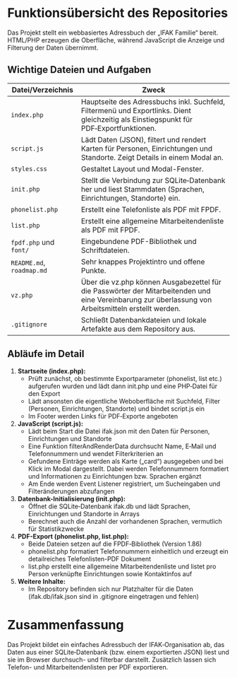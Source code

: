 # Funktionsübersicht des Repositories

Das Projekt stellt ein webbasiertes Adressbuch der „IFAK Familie“ bereit. HTML/PHP erzeugen die Oberfläche, während JavaScript die Anzeige und Filterung der Daten übernimmt.

## Wichtige Dateien und Aufgaben

| Datei/Verzeichnis         | Zweck                                                                                                                                  |
| ------------------------- | -------------------------------------------------------------------------------------------------------------------------------------- |
| `index.php`               | Hauptseite des Adressbuchs inkl. Suchfeld, Filtermenü und Exportlinks. Dient gleichzeitig als Einstiegspunkt für PDF‑Exportfunktionen. |
| `script.js`               | Lädt Daten (JSON), filtert und rendert Karten für Personen, Einrichtungen und Standorte. Zeigt Details in einem Modal an.              |
| `styles.css`              | Gestaltet Layout und Modal-Fenster.                                                                                                    |
| `init.php`                | Stellt die Verbindung zur SQLite‑Datenbank her und liest Stammdaten (Sprachen, Einrichtungen, Standorte) ein.                          |
| `phonelist.php`           | Erstellt eine Telefonliste als PDF mit FPDF.                                                                                           |
| `list.php`                | Erstellt eine allgemeine Mitarbeitendenliste als PDF mit FPDF.                                                                         |
| `fpdf.php` und `font/`    | Eingebundene PDF-Bibliothek und Schriftdateien.                                                                                        |
| `README.md`, `roadmap.md` | Sehr knappes Projektintro und offene Punkte.                                                                                           |
| `vz.php`                  | Über die vz.php können Ausgabezettel für die Passwörter der Mitarbeitenden und eine Vereinbarung zur überlassung von Arbeitsmitteln erstellt werden.                                                                         |
| `.gitignore`              | Schließt Datenbankdateien und lokale Artefakte aus dem Repository aus.                                                                 |


## Abläufe im Detail

1. **Startseite (index.php):**
    - Prüft zunächst, ob bestimmte Exportparameter (phonelist, list etc.) aufgerufen wurden und lädt dann init.php und eine PHP‑Datei für den Export
    - Lädt ansonsten die eigentliche Weboberfläche mit Suchfeld, Filter (Personen, Einrichtungen, Standorte) und bindet script.js ein
    - Im Footer werden Links für PDF‑Exporte angeboten
2. **JavaScript (script.js):**
    - Lädt beim Start die Datei ifak.json mit den Daten für Personen, Einrichtungen und Standorte
    - Eine Funktion filterAndRenderData durchsucht Name, E‑Mail und Telefonnummern und wendet Filterkriterien an
    - Gefundene Einträge werden als Karte („card“) ausgegeben und bei Klick im Modal dargestellt. Dabei werden Telefonnummern formatiert und Informationen zu Einrichtungen bzw. Sprachen ergänzt
    - Am Ende werden Event Listener registriert, um Sucheingaben und Filteränderungen abzufangen
3. **Datenbank-Initialisierung (init.php):**
    - Öffnet die SQLite‑Datenbank ifak.db und lädt Sprachen, Einrichtungen und Standorte in Arrays
    - Berechnet auch die Anzahl der vorhandenen Sprachen, vermutlich für Statistikzwecke
4. **PDF-Export (phonelist.php, list.php):**
    - Beide Dateien setzen auf die FPDF‑Bibliothek (Version 1.86)
    - phonelist.php formatiert Telefonnummern einheitlich und erzeugt ein detailreiches Telefonlisten-PDF Dokument
    - list.php erstellt eine allgemeine Mitarbeitendenliste und listet pro Person verknüpfte Einrichtungen sowie Kontaktinfos auf
5. **Weitere Inhalte:**
    - Im Repository befinden sich nur Platzhalter für die Daten (ifak.db/ifak.json sind in .gitignore eingetragen und fehlen)

# Zusammenfassung

Das Projekt bildet ein einfaches Adressbuch der IFAK‑Organisation ab, das Daten aus einer SQLite‑Datenbank (bzw. einem exportierten JSON) liest und sie im Browser durchsuch- und filterbar darstellt. Zusätzlich lassen sich Telefon- und Mitarbeitendenlisten per PDF exportieren.
